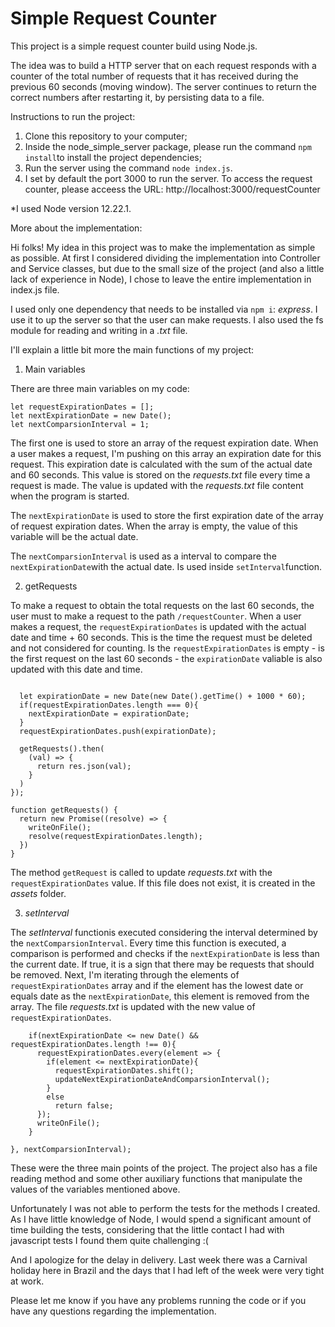 # Simple Request Counter

This project is a simple request counter build using Node.js.

The idea was to build a HTTP server that on each request responds with a counter of the total number of requests that it has received during the previous
60 seconds (moving window). The server continues to return the correct numbers after restarting it, by persisting data to a file.

Instructions to run the project:

1) Clone this repository to your computer;
2) Inside the node_simple_server package, please run the command ```npm install```to install the project dependencies;
3) Run the server using the command ```node index.js```.
4) I set by default the port 3000 to run the server. To access the request counter, please acceess the URL: http://localhost:3000/requestCounter

*I used Node version 12.22.1.

More about the implementation:

Hi folks! My idea in this project was to make the implementation as simple as possible. At first I considered dividing the implementation into Controller and Service classes, but due to the small size of the project (and also a little lack of experience in Node), I chose to leave the entire implementation in index.js file.

I used only one dependency that needs to be installed via ```npm i```: *express*. I use it to up the server so that the user can make requests. I also used the fs module for reading and writing in a *.txt* file.

I'll explain a little bit more the main functions of my project:

1) Main variables

There are three main variables on my code:
```
let requestExpirationDates = [];
let nextExpirationDate = new Date();
let nextComparsionInterval = 1;
````

The first one is used to store an array of the request expiration date. When a user makes a request, I'm pushing on this array an expiration date for this request. This expiration date is calculated with the sum of the actual date and 60 seconds. This value is stored on the *requests.txt* file every time a request is made. The value is updated with the *requests.txt* file content when the program is started.  

The ```nextExpirationDate``` is used to store the first expiration date of the array of request expiration dates. When the array is empty, the value of this variable will be the actual date.

The ```nextComparsionInterval``` is used as a interval to compare the ```nextExpirationDate```with the actual date. Is used inside ```setInterval```function.

2) getRequests

To make a request to obtain the total requests on the last 60 seconds, the user must to make a request to the path ```/requestCounter```.
When a user makes a request, the ```requestExpirationDates``` is updated with the actual date and time + 60 seconds. This is the time the request must be deleted and not considered for counting. Is the ```requestExpirationDates``` is empty - is the first request on the last 60 seconds - the ```expirationDate``` valiable is also updated with this date and time.

```server.get('/requestCounter', (req, res) =>{

  let expirationDate = new Date(new Date().getTime() + 1000 * 60);
  if(requestExpirationDates.length === 0){
    nextExpirationDate = expirationDate;
  }
  requestExpirationDates.push(expirationDate);

  getRequests().then(
    (val) => { 
      return res.json(val);
    }
  )
});

function getRequests() {
  return new Promise((resolve) => {
    writeOnFile();
    resolve(requestExpirationDates.length);
  })
}
```

The method ```getRequest``` is called to update *requests.txt* with the ```requestExpirationDates``` value. If this file does not exist, it is created in the *assets* folder.


3) *setInterval*

The *setInterval* functionis executed considering the interval determined by the ```nextComparsionInterval```. 
Every time this function is executed, a comparison is performed and checks if the ```nextExpirationDate``` is less than the current date. If true, it is a sign that there may be requests that should be removed. Next, I'm iterating through the elements of ```requestExpirationDates``` array and if the element has the lowest date or equals date as the ```nextExpirationDate```, this element is removed from the array.
The file *requests.txt* is updated with the new value of ```requestExpirationDates```.


```setInterval(() => { 
    if(nextExpirationDate <= new Date() && requestExpirationDates.length !== 0){
      requestExpirationDates.every(element => {
        if(element <= nextExpirationDate){
          requestExpirationDates.shift();
          updateNextExpirationDateAndComparsionInterval();
        }
        else
          return false;
      });
      writeOnFile();
    }

}, nextComparsionInterval);
```


These were the three main points of the project. The project also has a file reading method and some other auxiliary functions that manipulate the values of the variables mentioned above.

Unfortunately I was not able to perform the tests for the methods I created. As I have little knowledge of Node, I would spend a significant amount of time building the tests, considering that the little contact I had with javascript tests I found them quite challenging :( 

And I apologize for the delay in delivery. Last week there was a Carnival holiday here in Brazil and the days that I had left of the week were very tight at work.

Please let me know if you have any problems running the code or if you have any questions regarding the implementation.
